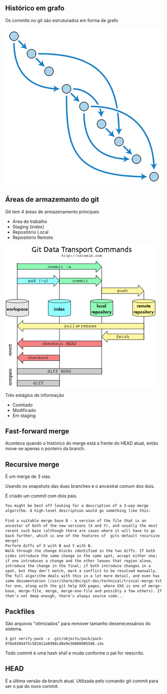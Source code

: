 Histórico em grafo
------------------

Os commits no git são estruturados em forma de grafo

![Grafo acíclico](direct-acyclic-graph.svg)

Áreas de armazemanto do git
---------------------------

Git tem 4 áreas de armazenamento principais

- Área de trabalho
- Staging (index)
- Repositório Local
- Repositório Remoto

![Comandos de trasporte e áreas de armazenamento](git-transport.png)

Três estágios de informação

- Comitado
- Modificado
- Em staging

Fast-forward merge
------------------

Acontece quando o histórico do merge está a frente do HEAD atual,
então move-se apenas o ponteiro da branch.


Recursive merge
---------------

É um merge de 3 vias.

Usando os snapshots das duas branches e o ancestral comum dos
dois.

É criado um commit com dois pais.

```
You might be best off looking for a description of a 3-way merge algorithm. A high-level description would go something like this:

Find a suitable merge base B - a version of the file that is an ancestor of both of the new versions (X and Y), and usually the most recent such base (although there are cases where it will have to go back further, which is one of the features of  gits default recursive merge)
Perform diffs of X with B and Y with B.
Walk through the change blocks identified in the two diffs. If both sides introduce the same change in the same spot, accept either one; if one introduces a change and the other leaves that region alone, introduce the change in the final; if both introduce changes in a spot, but they don't match, mark a conflict to be resolved manually.
The full algorithm deals with this in a lot more detail, and even has some documentation (/usr/share/doc/git-doc/technical/trivial-merge.txt for one, along with the git help XXX pages, where XXX is one of merge-base, merge-file, merge, merge-one-file and possibly a few others). If that's not deep enough, there's always source code...
```

Packfiles
---------

São arquivos "otimizados" para remover tamanho desenecessários do
sistema.


```
$ git verify-pack -v .git/objects/pack/pack-978e03944f5c581011e6998cd0e9e30000905586.idx

```

Todo commit é uma hash sha1 e muda conforme o pai for reescrito.

HEAD
----

É a última versão da branch atual.
Utilizada pelo comando git commit para ser o pai do novo commit.
